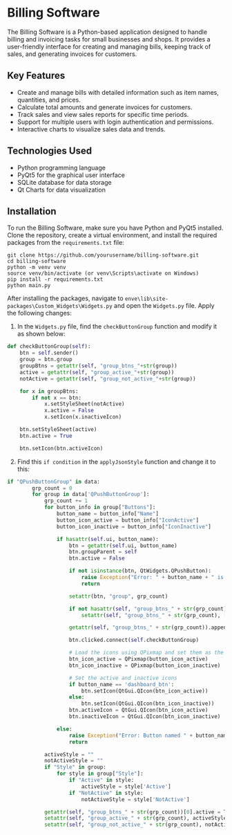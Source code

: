 # Billing Software

The Billing Software is a Python-based application designed to handle billing and invoicing tasks for small businesses and shops. It provides a user-friendly interface for creating and managing bills, keeping track of sales, and generating invoices for customers.

## Key Features

- Create and manage bills with detailed information such as item names, quantities, and prices.
- Calculate total amounts and generate invoices for customers.
- Track sales and view sales reports for specific time periods.
- Support for multiple users with login authentication and permissions.
- Interactive charts to visualize sales data and trends.

## Technologies Used

- Python programming language
- PyQt5 for the graphical user interface
- SQLite database for data storage
- Qt Charts for data visualization

## Installation

To run the Billing Software, make sure you have Python and PyQt5 installed. Clone the repository, create a virtual environment, and install the required packages from the `requirements.txt` file:

```
git clone https://github.com/yourusername/billing-software.git
cd billing-software
python -m venv venv
source venv/bin/activate (or venv\Scripts\activate on Windows)
pip install -r requirements.txt
python main.py
```

After installing the packages, navigate to `enve\lib\site-packages\Custom_Widgets\Widgets.py` and open the `Widgets.py` file. Apply the following changes:

1. In the `Widgets.py` file, find the `checkButtonGroup` function and modify it as shown below:

```python
def checkButtonGroup(self):
    btn = self.sender()
    group = btn.group
    groupBtns = getattr(self, "group_btns_"+str(group))
    active = getattr(self, "group_active_"+str(group))
    notActive = getattr(self, "group_not_active_"+str(group))

    for x in groupBtns:
        if not x == btn:
            x.setStyleSheet(notActive)
            x.active = False
            x.setIcon(x.inactiveIcon)

    btn.setStyleSheet(active)
    btn.active = True

    btn.setIcon(btn.activeIcon)
```


2. Find this `if condition` in the `applyJsonStyle` function and change it to this:

```python
if "QPushButtonGroup" in data:
        grp_count = 0
        for group in data['QPushButtonGroup']:
            grp_count += 1
            for button_info in group["Buttons"]:
                button_name = button_info["Name"]
                button_icon_active = button_info["IconActive"]
                button_icon_inactive = button_info["IconInactive"]

                if hasattr(self.ui, button_name):
                    btn = getattr(self.ui, button_name)
                    btn.groupParent = self
                    btn.active = False

                    if not isinstance(btn, QtWidgets.QPushButton):
                        raise Exception("Error: " + button_name + " is not a QPushButton object.")
                        return

                    setattr(btn, "group", grp_count)

                    if not hasattr(self, "group_btns_" + str(grp_count)):
                        setattr(self, "group_btns_" + str(grp_count), [])

                    getattr(self, "group_btns_" + str(grp_count)).append(btn)

                    btn.clicked.connect(self.checkButtonGroup)

                    # Load the icons using QPixmap and set them as the button icons
                    btn_icon_active = QPixmap(button_icon_active)
                    btn_icon_inactive = QPixmap(button_icon_inactive)

                    # Set the active and inactive icons
                    if button_name == 'dashboard_btn':
                        btn.setIcon(QtGui.QIcon(btn_icon_active))
                    else:
                        btn.setIcon(QtGui.QIcon(btn_icon_inactive))
                    btn.activeIcon = QtGui.QIcon(btn_icon_active)
                    btn.inactiveIcon = QtGui.QIcon(btn_icon_inactive)

                else:
                    raise Exception("Error: Button named " + button_name + " was not found.")
                    return

            activeStyle = ""
            notActiveStyle = ""
            if "Style" in group:
                for style in group["Style"]:
                    if "Active" in style:
                        activeStyle = style['Active']
                    if "NotActive" in style:
                        notActiveStyle = style['NotActive']

            getattr(self, "group_btns_" + str(grp_count))[0].active = True
            setattr(self, "group_active_" + str(grp_count), activeStyle)
            setattr(self, "group_not_active_" + str(grp_count), notActiveStyle)
```
